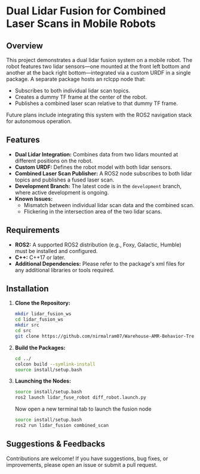 # Dual Lidar Fusion for Combined Laser Scans in Mobile Robots

## Overview
This project demonstrates a dual lidar fusion system on a mobile robot. The robot features two lidar sensors—one mounted at the front left bottom and another at the back right bottom—integrated via a custom URDF in a single package. A separate package hosts an rclcpp node that:
- Subscribes to both individual lidar scan topics.
- Creates a dummy TF frame at the center of the robot.
- Publishes a combined laser scan relative to that dummy TF frame.

Future plans include integrating this system with the ROS2 navigation stack for autonomous operation.

## Features
- **Dual Lidar Integration:** Combines data from two lidars mounted at different positions on the robot.
- **Custom URDF:** Defines the robot model with both lidar sensors.
- **Combined Laser Scan Publisher:** A ROS2 node subscribes to both lidar topics and publishes a fused laser scan.
- **Development Branch:** The latest code is in the `development` branch, where active development is ongoing.
- **Known Issues:**
  - Mismatch between individual lidar scan data and the combined scan.
  - Flickering in the intersection area of the two lidar scans.

## Requirements
- **ROS2:** A supported ROS2 distribution (e.g., Foxy, Galactic, Humble) must be installed and configured.
- **C++:** C++17 or later.
- **Additional Dependencies:** Please refer to the package's xml files for any additional libraries or tools required.


## Installation
1. **Clone the Repository:**
   
   ```bash
   mkdir lidar_fusion_ws
   cd lidar_fusion_ws
   mkdir src
   cd src
   git clone https://github.com/nirmalram07/Warehouse-AMR-Behavior-Tree.git

2. **Build the Packages:**
   
   ```bash
   cd ../
   colcon build --symlink-install
   source install/setup.bash
   
3. **Launching the Nodes:**
   
      ```bash
      source install/setup.bash 
      ros2 launch lidar_fuse_robot diff_robot.launch.py
      ```
   Now open a new terminal tab to launch the fusion node
   
      ```bash
      source install/setup.bash
      ros2 run lidar_fusion combined_scan
      ```

## Suggestions & Feedbacks

Contributions are welcome! If you have suggestions, bug fixes, or improvements, please open an issue or submit a pull request.

